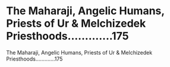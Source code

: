 # The Maharaji, Angelic Humans, Priests of Ur & Melchizedek Priesthoods.............175

The Maharaji, Angelic Humans, Priests of Ur & Melchizedek Priesthoods.............175